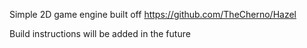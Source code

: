 Simple 2D game engine built off https://github.com/TheCherno/Hazel

Build instructions will be added in the future

